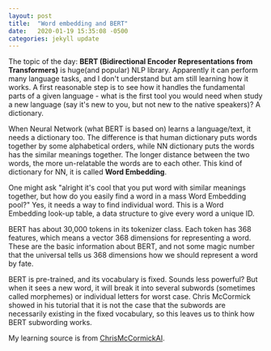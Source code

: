 ```yaml
---
layout: post
title:  "Word embedding and BERT"
date:   2020-01-19 15:35:08 -0500
categories: jekyll update
---
```

The topic of the day: **BERT (Bidirectional Encoder Representations from Transformers)** is huge(and popular) NLP library. Apparently it can perform many language tasks, and I don't understand but am still learning how it works. A first reasonable step is to see how it handles the fundamental parts of a given language - what is the first tool you would need when study a new language (say it's new to you, but not new to the native speakers)? A dictionary.

When Neural Network (what BERT is based on) learns a language/text, it needs a dictionary too. The difference is that human dictionary puts words together by some alphabetical orders, while NN dictionary puts the words has the similar meanings together. The longer distance between the two words, the more un-relatable the words are to each other. This kind of dictionary for NN, it is called **Word Embedding**.

One might ask "alright it's cool that you put word with similar meanings together, but how do you easily find a word in a mass Word Embedding pool?" Yes, it needs a way to find individual word. This is a Word Embedding look-up table, a data structure to give every word a unique ID.

BERT has about 30,000 tokens in its tokenizer class. Each token has 368 features, which means a vector 368 dimensions for representing a word. These are the basic information about BERT, and not some magic number that the universal tells us 368 dimensions how we should represent a word by fate.

BERT is pre-trained, and its vocabulary is fixed. Sounds less powerful? But when it sees a new word, it will break it into several subwords (sometimes called morphemes) or individual letters for worst case. Chris McCormick showed in his tutorial that it is not the case that the subwords are necessarily existing in the fixed vocabulary, so this leaves us to think how BERT subwording works.

My learning source is from [ChrisMcCormickAI].

[ChrisMcCormickAI]: https://www.youtube.com/watch?v=zJW57aCBCTk&t=4s
